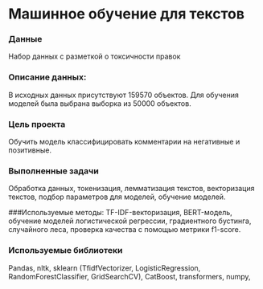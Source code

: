 # Машинное обучение для текстов

### Данные
Набор данных с разметкой о токсичности правок

### Описание данных:
В исходных данных присутствуют 159570 объектов. Для обучения моделей была выбрана выборка из 50000 объектов.

### Цель проекта
Обучить модель классифицировать комментарии на негативные и позитивные.

### Выполненные задачи

Обработка данных, токенизация, лемматизация текстов, векторизация текстов, подбор параметров для моделей, обучение моделей.

###Используемые методы:
TF-IDF-векторизация, BERT-модель, обучение моделей логистической регрессии, градиентного бустинга, случайного леса, проверка качества с помощью метрики f1-score.

### Используемые библиотеки

Pandas, nltk, sklearn (TfidfVectorizer, LogisticRegression, RandomForestClassifier, GridSearchCV), СatBoost, transformers, numpy, 
